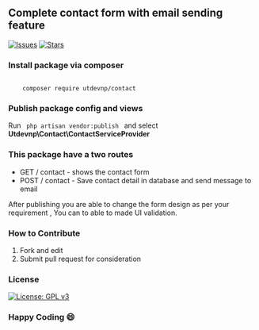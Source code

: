 ## Complete contact form with email sending feature

[![Issues](https://img.shields.io/github/issues/utdevnp/pro-contact)](https://github.com/utdevnp/pro-contact/issues)
[![Stars](https://img.shields.io/github/stars/utdevnp/pro-contact)](https://github.com/utdevnp/pro-contact)
### Install package via composer
<code>
    composer require utdevnp/contact
</code>

### Publish package config and views
Run 
<code>
    php artisan vendor:publish
</code>  and select <b> Utdevnp\Contact\ContactServiceProvider </b>

### This package have a two routes 
<ul>
    <li>GET / contact  - shows the contact form </li>
    <li>POST / contact  - Save contact detail in database and send message to email </li>
</ul>

<p>After publishing you are able to change the form design as per your requirement , You can to able to made UI validation. </p>

### How to Contribute
<ol>
  <li>Fork and edit</li>
  <li>Submit pull request for consideration</li>
</ol>

### License

[![License: GPL v3](https://img.shields.io/badge/License-GPLv3-blue.svg)](https://www.gnu.org/licenses/gpl-3.0)

### Happy Coding :smile: